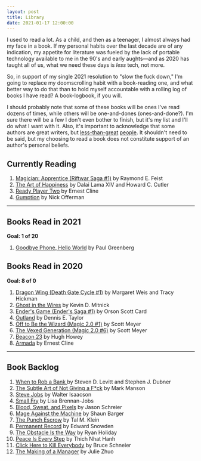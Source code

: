 ```yaml
---
layout: post
title: Library
date: 2021-01-17 12:00:00
---
```


<!-- inspired by http://tilde.town/~dustin/wiki/library/ -->

I used to read a lot. As a child, and then as a teenager, I almost always had my face in a book. If my personal habits over the last decade are of any indication, my appetite for literature was fueled by the lack of portable technology available to me in the 90's and early aughts—and as 2020 has taught all of us, what we need these days is _less_ tech, not more.

So, in support of my single 2021 resolution to "slow the fuck down," I'm going to replace my doomscrolling habit with a book-reading one, and what better way to do that than to hold myself accountable with a rolling log of books I have read? A book-logbook, if you will.

I should probably note that some of these books will be ones I've read dozens of times, while others will be one-and-dones (ones-and-done?). I'm sure there will be a few I don't even bother to finish, but it's my list and I'll do what I want with it. Also, it's important to acknowledge that some authors are great writers, but [less-than-great](https://slate.com/human-interest/2020/06/jk-rowling-trans-men-terf.html) [people](https://www.salon.com/2013/05/07/sci_fi_icon_orson_scott_card_hates_fan_fiction_the_homosexual_agenda_partner/). It shouldn't need to be said, but my choosing to read a book does not constitute support of an author's personal beliefs.

## Currently Reading

1. [Magician: Apprentice (Riftwar Saga #1)](https://www.thriftbooks.com/w/magician-by-raymond-e-feist/252608/#edition=2412352&idiq=4371583) by Raymond E. Feist
1. [The Art of Happiness](https://www.thriftbooks.com/w/the-art-of-happiness-a-handbook-for-living-by-dalai-lama-xiv/245744/#edition=5348464&idiq=4069358) by Dalai Lama XIV and Howard C. Cutler
1. [Ready Player Two](https://www.thriftbooks.com/w/ready-player-two_ernest-cline/26736005/#edition=46336470&idiq=42739090) by Ernest Cline
1. [Gumption](https://www.thriftbooks.com/w/gumption-relighting-the-torch-of-freedom-with-americas-gutsiest-troublemakers_nick-offerman/9474943/#edition=9357598&idiq=17978239) by Nick Offerman

---

## Books Read in 2021

**Goal: 1 of 20**

1. [Goodbye Phone, Hello World](https://www.thriftbooks.com/w/goodbye-phone-hello-world-65-ways-to-disconnect-from-tech-and-reconnect-to-joy_paul-greenberg/26308858/#edition=30186707&idiq=42236122) by Paul Greenberg

## Books Read in 2020

**Goal: 8 of 0**

1. [Dragon Wing (Death Gate Cycle #1)](https://www.thriftbooks.com/w/dragon-wing_margaret-weis_tracy-hickman/285018/#edition=2410906&idiq=857970) by Margaret Weis and Tracy Hickman
1. [Ghost in the Wires](https://www.thriftbooks.com/w/ghost-in-the-wires-my-adventures-as-the-worlds-most-wanted-hacker_kevin-d-mitnick/300094/#edition=5976857&idiq=4457810) by Kevin D. Mitnick
1. [Ender's Game (Ender's Saga #1)](https://www.thriftbooks.com/w/enders-game-by-orson-scott-card---/249686/#edition=1859735&idiq=2413359) by Orson Scott Card
1. [Outland](https://www.thriftbooks.com/w/outland-volume-1-world-lines/19363453/#isbn=1680681486&edition=57012755) by Dennis E. Taylor
1. [Off to Be the Wizard (Magic 2.0 #1)](https://www.thriftbooks.com/w/off-to-be-the-wizard_scott--meyer/8935177/#edition=8809142&idiq=11649468) by Scott Meyer
1. [The Vexed Generation (Magic 2.0 #6)](https://www.thriftbooks.com/w/the-vexed-generation_scott--meyer/25504624/#edition=26761307) by Scott Meyer
1. [Beacon 23](https://www.thriftbooks.com/w/beacon-23-the-complete-novel_hugh-howey/9761749/#edition=9186669&idiq=15924928) by Hugh Howey
1. [Armada](https://www.thriftbooks.com/w/armada/9376796/#edition=8704480&idiq=8603881) by Ernest Cline

---

## Book Backlog

1. [When to Rob a Bank ](https://www.thriftbooks.com/w/when-to-rob-a-bank-unabridged-cd/9324794/#edition=9440260&idiq=18764010) by Steven D. Levitt and Stephen J. Dubner
1. [The Subtle Art of Not Giving a F*ck](https://www.thriftbooks.com/w/the-subtle-art-of-not-giving-a-fck-a-counterintuitive-approach-to-living-a-good-life_mark--manson/11437515/#edition=19782964&idiq=25708890) by Mark Manson
1. [Steve Jobs](https://www.thriftbooks.com/w/steve-jobs-by-walter-isaacson/248446/#edition=6140133&idiq=2064293) by Walter Isaacson
1. [Small Fry](https://www.thriftbooks.com/w/small-fry_lisa-brennan-jobs/19685021/#edition=20900155&idiq=36048954) by Lisa Brennan-Jobs
1. [Blood, Sweat, and Pixels](https://www.thriftbooks.com/w/blood-sweat-and-pixels-the-triumphant-turbulent-stories-behind-how-video-games-are-made_jason-schreier/18605977/#isbn=0062651234&edition=13503939) by Jason Schreier
1. [Mage Against the Machine](https://www.thriftbooks.com/w/mage-against-the-machine_shaun-barger/18662322/#edition=19878511&idiq=30911857) by Shaun Barger
1. [The Punch Escrow](https://www.thriftbooks.com/w/the-punch-escrow_tal-kein/13552502/#edition=13222209&idiq=23486266) by Tal M. Klein
1. [Permanent Record](https://www.thriftbooks.com/w/permanent-record_arthur-king/22218681/#edition=23713223&idiq=34485568) by Edward Snowden
1. [The Obstacle Is the Way](https://www.thriftbooks.com/w/the-obstacle-is-the-way-the-timeless-art-of-turning-trials-into-triumph_ryan-holiday/3220637/#edition=7768542&idiq=8030700) by Ryan Holiday
1. [Peace Is Every Step](https://www.thriftbooks.com/w/peace-is-every-step-the-path-of-mindfulness-in-everyday-life-by-thch-nht-hnh/250503/#edition=2411149&idiq=39653) by Thich Nhat Hanh
1. [Click Here to Kill Everybody](https://www.thriftbooks.com/w/click-here-to-kill-everybody-security-and-survival-in-a-hyper-connected-world_bruce-schneier/18597021/#edition=21457411&idiq=39372813) by Bruce Schneier
1. [The Making of a Manager](https://www.thriftbooks.com/w/the-making-of-a-manager-what-to-do-when-everyone-looks-to-you_julie-zhuo/18875469/#edition=20112038&idiq=31937694) by Julie Zhuo
